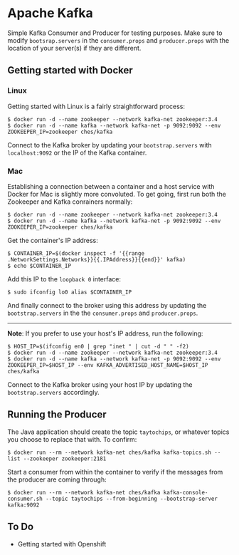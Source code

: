 # Apache Kafka 
Simple Kafka Consumer and Producer for testing purposes.
Make sure to modify `bootsrap.servers` in the `consumer.props` and `producer.props` with the location of your server(s) if they are different. 

## Getting started with Docker
### Linux
Getting started with Linux is a fairly straightforward process:

```
$ docker run -d --name zookeeper --network kafka-net zookeeper:3.4
$ docker run -d --name kafka --network kafka-net -p 9092:9092 --env ZOOKEEPER_IP=zookeeper ches/kafka
```
Connect to the Kafka broker by updating your `bootstrap.servers` with `localhost:9092` or the IP of the Kafka container.

### Mac
Establishing a connection between a container and a host service with Docker for Mac is slightly more convoluted. To get going, first run both the Zookeeper and Kafka conrainers normally:

```
$ docker run -d --name zookeeper --network kafka-net zookeeper:3.4
$ docker run -d --name kafka --network kafka-net -p 9092:9092 --env ZOOKEEPER_IP=zookeeper ches/kafka
```

Get the container's IP address:

```
$ CONTAINER_IP=$(docker inspect -f '{{range .NetworkSettings.Networks}}{{.IPAddress}}{{end}}' kafka)
$ echo $CONTAINER_IP 
```
Add this IP to the `loopback 0` interface: 
```
$ sudo ifconfig lo0 alias $CONTAINER_IP
```

And finally connect to the broker using this address by updating the `bootstrap.servers` in the the `consumer.props` and `producer.props`.

______ 

**Note**: If you prefer to use your host's IP address, run the following:

```
$ HOST_IP=$(ifconfig en0 | grep "inet " | cut -d " " -f2)
$ docker run -d --name zookeeper --network kafka-net zookeeper:3.4
$ docker run -d --name kafka --network kafka-net -p 9092:9092 --env ZOOKEEPER_IP=$HOST_IP --env KAFKA_ADVERTISED_HOST_NAME=$HOST_IP ches/kafka
```
Connect to the Kafka broker using your host IP by updating the `bootstrap.servers` accordingly.

## Running the Producer

The Java application should create the topic `taytochips`, or whatever topics you choose to replace that with. To confirm:

```
$ docker run --rm --network kafka-net ches/kafka kafka-topics.sh --list --zookeeper zookeeper:2181
```

Start a consumer from within the container to verify if the messages from the producer are coming through:

```
$ docker run --rm --network kafka-net ches/kafka kafka-console-consumer.sh --topic taytochips --from-beginning --bootstrap-server kafka:9092
```

## To Do
- Getting started with Openshift